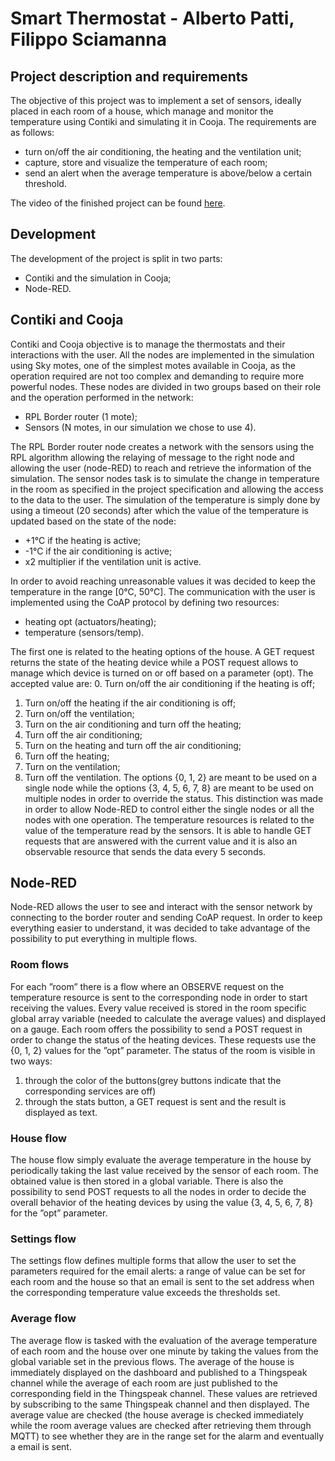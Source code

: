# Smart Thermostat - Alberto Patti, Filippo Sciamanna
## Project description and requirements
The objective of this project was to implement a set of sensors, ideally placed in each room of a
house, which manage and monitor the temperature using Contiki and simulating it in Cooja.
The requirements are as follows:
* turn on/off the air conditioning, the heating and the ventilation unit;
* capture, store and visualize the temperature of each room;
* send an alert when the average temperature is above/below a certain threshold.

The video of the finished project can be found [here](https://www.youtube.com/watch?v=aJmdv9neI6Y).
## Development
The development of the project is split in two parts:
* Contiki and the simulation in Cooja;
* Node-RED.
## Contiki and Cooja
Contiki and Cooja objective is to manage the thermostats and their interactions with the user.
All the nodes are implemented in the simulation using Sky motes, one of the simplest motes available
in Cooja, as the operation required are not too complex and demanding to require more powerful
nodes. These nodes are divided in two groups based on their role and the operation performed in
the network:
* RPL Border router (1 mote);
* Sensors (N motes, in our simulation we chose to use 4).

The RPL Border router node creates a network with the sensors using the RPL algorithm allowing the relaying of message to the right node and allowing the user (node-RED) to reach and
retrieve the information of the simulation.
The sensor nodes task is to simulate the change in temperature in the room as specified in the
project specification and allowing the access to the data to the user.
The simulation of the temperature is simply done by using a timeout (20 seconds) after which the
value of the temperature is updated based on the state of the node:

* +1°C if the heating is active;
* -1°C if the air conditioning is active;
* x2 multiplier if the ventilation unit is active.

In order to avoid reaching unreasonable values it was decided to keep the temperature in the range
[0°C, 50°C].
The communication with the user is implemented using the CoAP protocol by defining two resources:

* heating opt (actuators/heating);
* temperature (sensors/temp).

The first one is related to the heating options of the house. A GET request returns the state of
the heating device while a POST request allows to manage which device is turned on or off based
on a parameter (opt). The accepted value are:
0. Turn on/off the air conditioning if the heating is off;
1. Turn on/off the heating if the air conditioning is off;
2. Turn on/off the ventilation;
3. Turn on the air conditioning and turn off the heating;
4. Turn off the air conditioning;
5. Turn on the heating and turn off the air conditioning;
6. Turn off the heating;
7. Turn on the ventilation;
8. Turn off the ventilation.
The options {0, 1, 2} are meant to be used on a single node while the options {3, 4, 5, 6, 7, 8} are
meant to be used on multiple nodes in order to override the status. This distinction was made in
order to allow Node-RED to control either the single nodes or all the nodes with one operation.
The temperature resources is related to the value of the temperature read by the sensors. It is
able to handle GET requests that are answered with the current value and it is also an observable
resource that sends the data every 5 seconds.
## Node-RED
Node-RED allows the user to see and interact with the sensor network by connecting to the border
router and sending CoAP request. In order to keep everything easier to understand, it was decided
to take advantage of the possibility to put everything in multiple flows.
### Room flows
For each ”room” there is a flow where an OBSERVE request on the temperature resource is sent
to the corresponding node in order to start receiving the values. Every value received is stored in
the room specific global array variable (needed to calculate the average values) and displayed on a
gauge. Each room offers the possibility to send a POST request in order to change the status of
the heating devices. These requests use the {0, 1, 2} values for the ”opt” parameter. The status
of the room is visible in two ways:
1. through the color of the buttons(grey buttons indicate that the corresponding services are
off)
2. through the stats button, a GET request is sent and the result is displayed as text.
### House flow
The house flow simply evaluate the average temperature in the house by periodically taking the last
value received by the sensor of each room. The obtained value is then stored in a global variable.
There is also the possibility to send POST requests to all the nodes in order to decide the overall
behavior of the heating devices by using the value {3, 4, 5, 6, 7, 8} for the ”opt” parameter.
### Settings flow
The settings flow defines multiple forms that allow the user to set the parameters required for the
email alerts: a range of value can be set for each room and the house so that an email is sent to
the set address when the corresponding temperature value exceeds the thresholds set.
### Average flow
The average flow is tasked with the evaluation of the average temperature of each room and the
house over one minute by taking the values from the global variable set in the previous flows.
The average of the house is immediately displayed on the dashboard and published to a Thingspeak channel while the average of each room are just published to the corresponding field in the
Thingspeak channel. These values are retrieved by subscribing to the same Thingspeak channel
and then displayed.
The average value are checked (the house average is checked immediately while the room average
values are checked after retrieving them through MQTT) to see whether they are in the range set
for the alarm and eventually a email is sent.
